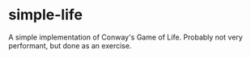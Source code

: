 # simple-life
A simple implementation of Conway's Game of Life.
Probably not very performant, but done as an exercise.